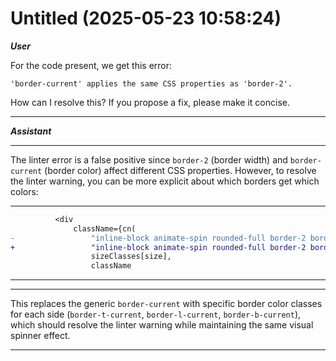 <!-- Generated by SpecStory -->

# Untitled (2025-05-23 10:58:24)

_**User**_

For the code present, we get this error:
```
'border-current' applies the same CSS properties as 'border-2'.
```
How can I resolve this? If you propose a fix, please make it concise.

---

_**Assistant**_



---

The linter error is a false positive since `border-2` (border width) and `border-current` (border color) affect different CSS properties. However, to resolve the linter warning, you can be more explicit about which borders get which colors:

---

```diff
          <div
              className={cn(
-                 "inline-block animate-spin rounded-full border-2 border-solid border-current border-r-transparent",
+                 "inline-block animate-spin rounded-full border-2 border-solid border-t-current border-l-current border-b-current border-r-transparent",
                  sizeClasses[size],
                  className
```

---



---

This replaces the generic `border-current` with specific border color classes for each side (`border-t-current`, `border-l-current`, `border-b-current`), which should resolve the linter warning while maintaining the same visual spinner effect.

---

